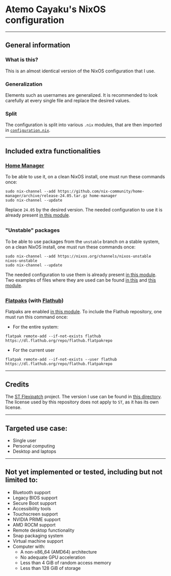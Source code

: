 # Atemo Cayaku's NixOS configuration

---

## General information

### What is this?
This is an almost identical version of the NixOS configuration that I use.

### Generalization
Elements such as usernames are generalized. It is recommended to look carefully at every single file and replace the desired values.

### Split
The configuration is split into various `.nix` modules, that are then imported in [`configuration.nix`](https://github.com/Atemo-C/NixOS-Configuration/blob/main/configuration.nix).

---

## Included extra functionalities
### [Home Manager](https://github.com/nix-community/home-manager)
To be able to use it, on a clean NixOS install, one must run these commands once:
```shell
sudo nix-channel --add https://github.com/nix-community/home-manager/archive/release-24.05.tar.gz home-manager
sudo nix-channel --update
```
Replace `24.05` by the desired version.
The needed configuration to use it is already present [in this module](https://github.com/Atemo-C/NixOS-Configuration/blob/main/Functionalities/Home-Manager.nix).
##
### "Unstable" packages
To be able to use packages from the `unstable` branch on a stable system, on a clean NixOS install, one must run these commands once:
```shell
sudo nix-channel --add https://nixos.org/channels/nixos-unstable nixos-unstable
sudo nix-channel --update
```
The needed configuration to use them is already present [in this module](https://github.com/Atemo-C/NixOS-Configuration/blob/main/Settings/Nix-packages.nix).
Two examples of files where they are used can be found [in this](https://github.com/Atemo-C/NixOS-Configuration/blob/main/Programs/Image-software.nix) and [this module](https://github.com/Atemo-C/NixOS-Configuration/blob/main/Settings/Kernel.nix).
##
### [Flatpaks](https://www.flatpak.org/) (with [Flathub](https://flathub.org/))
Flatpaks are enabled [in this module](https://github.com/Atemo-C/NixOS-Configuration/blob/main/Functionalities/Flatpak.nix).
To include the Flathub repository, one must run this command once:
- For the entire system:
```shell
flatpak remote-add --if-not-exists flathub https://dl.flathub.org/repo/flathub.flatpakrepo
```
- For the current user
```shell
flatpak remote-add --if-not-exists --user flathub https://dl.flathub.org/repo/flathub.flatpakrepo
```

---

## Credits
The [ST Flexipatch](https://github.com/bakkeby/st-flexipatch) project. The version I use can be found in [this directory](https://github.com/Atemo-C/NixOS-Configuration/tree/main/Programs/ST). The license used by this repository does not apply to `ST`, as it has its own license.

---

## Targeted use case:
- Single user
- Personal computing
- Desktop and laptops

---

## Not yet implemented or tested, including but not limited to:
- Bluetooth support
- Legacy BIOS support
- Secure Boot support
- Accessibility tools
- Touchscreen support
- NVIDIA PRIME support
- AMD ROCM support
- Remote desktop functionality
- Snap packaging system
- Virtual machine support
- Computer with:
  - A non-x86_64 (AMD64) architecture
  - No adequate GPU acceleration
  - Less than 4 GiB of random access memory
  - Less than 128 GiB of storage
